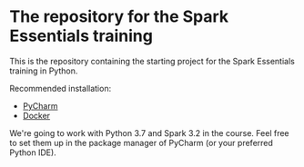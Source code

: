 # The repository for the Spark Essentials training

This is the repository containing the starting project for the Spark Essentials training in Python.

Recommended installation:

- [PyCharm](https://jetbrains.com/pycharm)
- [Docker](https://www.docker.com/products/docker-desktop)

We're going to work with Python 3.7 and Spark 3.2 in the course. Feel free to set them up in the package manager of PyCharm (or your preferred Python IDE).
